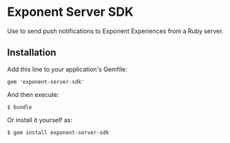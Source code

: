 # Exponent Server SDK

Use to send push notifications to Exponent Experiences from a Ruby server.

## Installation

Add this line to your application's Gemfile:

    gem 'exponent-server-sdk'

And then execute:

    $ bundle

Or install it yourself as:

    $ gem install exponent-server-sdk

